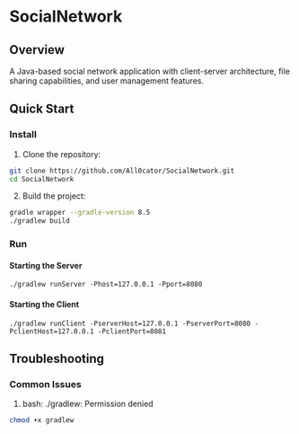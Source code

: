 # SocialNetwork

## Overview
A Java-based social network application with client-server architecture, file sharing capabilities, and user management features.

## Quick Start

### Install
1. Clone the repository:
```bash
git clone https://github.com/All0cator/SocialNetwork.git
cd SocialNetwork
```

2. Build the project:
```bash
gradle wrapper --gradle-version 8.5
./gradlew build
```

### Run
#### Starting the Server
```
./gradlew runServer -Phost=127.0.0.1 -Pport=8080
```

#### Starting the Client
```
./gradlew runClient -PserverHost=127.0.0.1 -PserverPort=8080 -PclientHost=127.0.0.1 -PclientPort=8081
```

## Troubleshooting

### Common Issues

1. bash: ./gradlew: Permission denied
```bash
chmod +x gradlew
```

